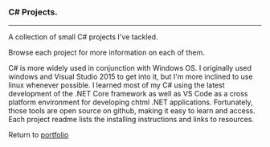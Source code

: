 ### C# Projects.
***

A collection of small C# projects I've tackled.

Browse each project for more information on each of them.

C# is more widely used in conjunction with Windows OS. I originally used windows and Visual Studio 2015 to get into it, but I'm more inclined to use linux whenever possible. I learned most of my C# using the latest development of the .NET Core framework as well as VS Code as a cross platform environment for developing chtml .NET applications. Fortunately, those tools are open source on github, making it easy to learn and access. Each project readme lists the installing instructions and links to resources.


Return to [portfolio](../../../)

